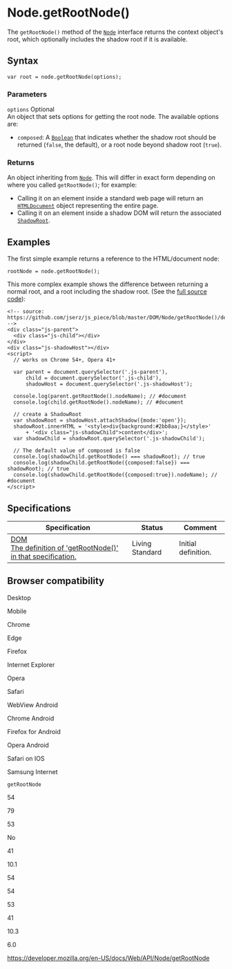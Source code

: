 Node.getRootNode()
==================

The `getRootNode()` method of the [`Node`](../node) interface returns the context object's root, which optionally includes the shadow root if it is available.

Syntax
------

    var root = node.getRootNode(options);

### Parameters

 `options` <span class="badge inline optional">Optional</span>   
An object that sets options for getting the root node. The available options are:

-   `composed`: A [`Boolean`](https://developer.mozilla.org/en-US/docs/Web/JavaScript/Reference/Global_Objects/Boolean) that indicates whether the shadow root should be returned (`false`, the default), or a root node beyond shadow root (`true`).

### Returns

An object inheriting from [`Node`](../node). This will differ in exact form depending on where you called `getRootNode()`; for example:

-   Calling it on an element inside a standard web page will return an [`HTMLDocument`](../htmldocument) object representing the entire page.
-   Calling it on an element inside a shadow DOM will return the associated [`ShadowRoot`](../shadowroot).

Examples
--------

The first simple example returns a reference to the HTML/document node:

    rootNode = node.getRootNode();

This more complex example shows the difference between returning a normal root, and a root including the shadow root. (See the [full source code](https://github.com/jserz/js_piece/blob/master/DOM/Node/getRootNode()/demo/getRootNode.html)):

    <!-- source: https://github.com/jserz/js_piece/blob/master/DOM/Node/getRootNode()/demo/getRootNode.html -->
    <div class="js-parent">
      <div class="js-child"></div>
    </div>
    <div class="js-shadowHost"></div>
    <script>
      // works on Chrome 54+, Opera 41+

      var parent = document.querySelector('.js-parent'),
          child = document.querySelector('.js-child'),
          shadowHost = document.querySelector('.js-shadowHost');

      console.log(parent.getRootNode().nodeName); // #document
      console.log(child.getRootNode().nodeName); // #document

      // create a ShadowRoot
      var shadowRoot = shadowHost.attachShadow({mode:'open'});
      shadowRoot.innerHTML = '<style>div{background:#2bb8aa;}</style>'
          + '<div class="js-shadowChild">content</div>';
      var shadowChild = shadowRoot.querySelector('.js-shadowChild');

      // The default value of composed is false
      console.log(shadowChild.getRootNode() === shadowRoot); // true
      console.log(shadowChild.getRootNode({composed:false}) === shadowRoot); // true
      console.log(shadowChild.getRootNode({composed:true}).nodeName); // #document
    </script>

Specifications
--------------

<table><thead><tr class="header"><th>Specification</th><th>Status</th><th>Comment</th></tr></thead><tbody><tr class="odd"><td><a href="https://dom.spec.whatwg.org/#dom-node-getrootnode">DOM<br />
<span class="small">The definition of 'getRootNode()' in that specification.</span></a></td><td><span class="spec-living">Living Standard</span></td><td>Initial definition.</td></tr></tbody></table>

Browser compatibility
---------------------

Desktop

Mobile

Chrome

Edge

Firefox

Internet Explorer

Opera

Safari

WebView Android

Chrome Android

Firefox for Android

Opera Android

Safari on IOS

Samsung Internet

`getRootNode`

54

79

53

No

41

10.1

54

54

53

41

10.3

6.0

<a href="https://developer.mozilla.org/en-US/docs/Web/API/Node/getRootNode" class="_attribution-link">https://developer.mozilla.org/en-US/docs/Web/API/Node/getRootNode</a>
